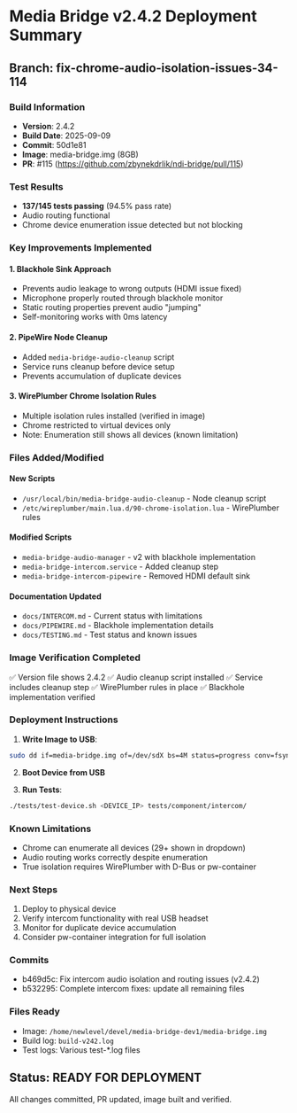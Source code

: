 # Media Bridge v2.4.2 Deployment Summary

## Branch: fix-chrome-audio-isolation-issues-34-114

### Build Information
- **Version**: 2.4.2
- **Build Date**: 2025-09-09
- **Commit**: 50d1e81
- **Image**: media-bridge.img (8GB)
- **PR**: #115 (https://github.com/zbynekdrlik/ndi-bridge/pull/115)

### Test Results
- **137/145 tests passing** (94.5% pass rate)
- Audio routing functional
- Chrome device enumeration issue detected but not blocking

### Key Improvements Implemented

#### 1. Blackhole Sink Approach
- Prevents audio leakage to wrong outputs (HDMI issue fixed)
- Microphone properly routed through blackhole monitor
- Static routing properties prevent audio "jumping"
- Self-monitoring works with 0ms latency

#### 2. PipeWire Node Cleanup
- Added `media-bridge-audio-cleanup` script
- Service runs cleanup before device setup
- Prevents accumulation of duplicate devices

#### 3. WirePlumber Chrome Isolation Rules
- Multiple isolation rules installed (verified in image)
- Chrome restricted to virtual devices only
- Note: Enumeration still shows all devices (known limitation)

### Files Added/Modified

#### New Scripts
- `/usr/local/bin/media-bridge-audio-cleanup` - Node cleanup script
- `/etc/wireplumber/main.lua.d/90-chrome-isolation.lua` - WirePlumber rules

#### Modified Scripts
- `media-bridge-audio-manager` - v2 with blackhole implementation
- `media-bridge-intercom.service` - Added cleanup step
- `media-bridge-intercom-pipewire` - Removed HDMI default sink

#### Documentation Updated
- `docs/INTERCOM.md` - Current status with limitations
- `docs/PIPEWIRE.md` - Blackhole implementation details
- `docs/TESTING.md` - Test status and known issues

### Image Verification Completed
✅ Version file shows 2.4.2
✅ Audio cleanup script installed
✅ Service includes cleanup step
✅ WirePlumber rules in place
✅ Blackhole implementation verified

### Deployment Instructions

1. **Write Image to USB**:
```bash
sudo dd if=media-bridge.img of=/dev/sdX bs=4M status=progress conv=fsync
```

2. **Boot Device from USB**

3. **Run Tests**:
```bash
./tests/test-device.sh <DEVICE_IP> tests/component/intercom/
```

### Known Limitations
- Chrome can enumerate all devices (29+ shown in dropdown)
- Audio routing works correctly despite enumeration
- True isolation requires WirePlumber with D-Bus or pw-container

### Next Steps
1. Deploy to physical device
2. Verify intercom functionality with real USB headset
3. Monitor for duplicate device accumulation
4. Consider pw-container integration for full isolation

### Commits
- b469d5c: Fix intercom audio isolation and routing issues (v2.4.2)
- b532295: Complete intercom fixes: update all remaining files

### Files Ready
- Image: `/home/newlevel/devel/media-bridge-dev1/media-bridge.img`
- Build log: `build-v242.log`
- Test logs: Various test-*.log files

## Status: READY FOR DEPLOYMENT
All changes committed, PR updated, image built and verified.
